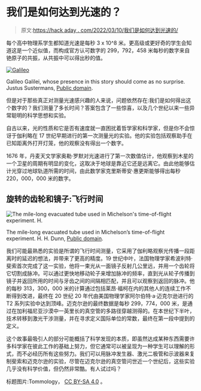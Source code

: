 # 我们是如何达到光速的？

> 原文:[https://hack aday . com/2022/03/10/我们是如何达到光速的/](https://hackaday.com/2022/03/10/how-did-we-get-to-the-speed-of-light/)

每个高中物理系学生都知道光速是每秒 3 x 10^8 米。更高级或更好奇的学生会知道这是一个近似值，而构成官方认可数字的 299，792，458 米每秒的数字来自铯原子的共振，从共振中可以得出秒的值。

[![Galileo](../Images/cda98515a3560641786804d3a069c683.png)](https://hackaday.com/wp-content/uploads/2022/02/Justus_Sustermans_-_Portrait_of_Galileo_Galilei_1636.jpg)

Galileo Galilei, whose presence in this story should come as no surprise. Justus Sustermans, [Public domain](https://commons.wikimedia.org/wiki/File:Justus_Sustermans_-_Portrait_of_Galileo_Galilei,_1636.jpg).

但是对于那些真正对测量光速感兴趣的人来说，问题依然存在:我们是如何得出这个数字的？我们测量了多长时间？答案包含了一些惊喜，以及几个世纪以来一些异常聪明的科学思想和实验。

自古以来，光的性质和它是否有速度就一直困扰着哲学家和科学家，但是你不会惊讶于伽利略在 17 世纪早期进行的第一次测量光的实验。他的实验包括观察助手在已知距离外打开灯笼，他的观察没有得出一个数字。

1676 年，丹麦天文学家奥勒·罗默对光速进行了第一次数值估计，他观察到木星的一个卫星的周期有明显的变化，这取决于地球是靠近它还是远离它。由此他能够估计光穿过地球轨道所需的时间，由此数学家克里斯蒂安·惠更斯能够得出每秒 220，000，000 米的数字。

## 旋转的齿轮和镜子:飞行时间

![The mile-long evacuated tube used in Michelson's time-of-flight experiment. H.](../Images/75d99177ba91d9139481ce517c6774f4.png)

The mile-long evacuated tube used in Michelson’s time-of-flight experiment. H. H. Dunn, [Public domain](https://commons.wikimedia.org/wiki/File:Michelson_speed_of_light_measurement_1930.jpg).

我们可能最熟悉的实验是所谓的飞行时间测量，它采用了伽利略观察光传播一段距离时的延迟的想法，并带来了更高的精度。19 世纪中叶，法国物理学家希波利特·斐索首次完成了这一实验，他将一束光从一面镜子反射几公里远，并用一个齿轮将它切割成脉冲。可以通过更快地移动轮子来增加脉冲的频率，直到光从轮子传播到镜子并返回所用的时间与牙齿之间的间隔相匹配，并且可以观察到返回的脉冲。他的每秒 313，300，000 米的计算通过包括莱昂·福柯在内的其他人的连续工作不断得到改进，最终在 20 世纪 20 年代由美国物理学家阿尔伯特·a·迈克尔逊进行的 T2 系列实验中达到顶峰。迈克尔逊的最终数据是每秒 299，774，000 米，是通过在加利福尼亚沙漠中一英里长的真空管的多路径穿越测得的。在本世纪下半叶，技术转移到激光干涉测量，并在寻求定义国际单位的常数，最终在第一段中提到的定义。

这个故事最吸引人的部分可能概括了科学发现的本质，即虽然达成某种东西需要许多科学家在彼此工作的基础上努力，但它通常可以被呈现为一种学生可以理解的形式，而不必经历所有这些努力。我们可以用脉冲发生器、激光二极管和示波器来复制斐索和迈克尔逊的实验，尽管在迈克尔逊的真空管问世近一个世纪后，这些实验几乎没有科学价值，但仍然非常酷。有人试过吗？

标题图片:Tommology， [CC BY-SA 4.0](https://commons.wikimedia.org/wiki/File:Green_Laser.jpg) 。